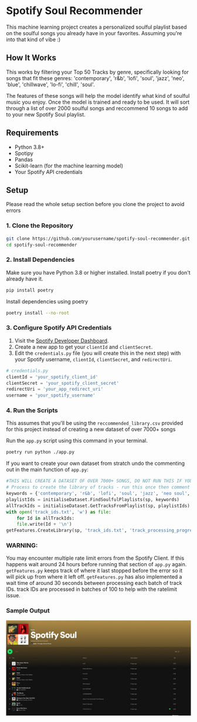 # Spotify Soul Recommender

This machine learning project creates a personalized soulful playlist based on the soulful songs you already have in your favorites. Assuming you're into that kind of vibe :)

## How It Works

This works by filtering your Top 50 Tracks by genre, specifically looking for songs that fit these genres: 'contemporary', 'r&b', 'lofi', 'soul', 'jazz', 'neo', 'blue', 'chillwave', 'lo-fi', 'chill', 'soul'.

The features of these songs will help the model identify what kind of soulful music you enjoy. Once the model is trained and ready to be used. It will sort through a list of over 2000 soulful songs and reccommend 10 songs to add to your new Spotify Soul playlist. 


## Requirements
- Python 3.8+
- Spotipy
- Pandas
- Scikit-learn (for the machine learning model)
- Your Spotify API credentials

## Setup
Please read the whole setup section before you clone the project to avoid errors

### 1. Clone the Repository

```bash
git clone https://github.com/yourusername/spotify-soul-recommender.git
cd spotify-soul-recommender
```

### 2. Install Dependencies

Make sure you have Python 3.8 or higher installed. Install poetry if you don't already have it. 

```bash
pip install poetry
```
Install dependencies using poetry
```bash
poetry install --no-root
```

### 3. Configure Spotify API Credentials

1. Visit the [Spotify Developer Dashboard](https://developer.spotify.com/dashboard/).
2. Create a new app to get your `clientId` and `clientSecret`.
3. Edit the `credentials.py` file (you will create this in the next step) with your Spotify username, `clientId`, `clientSecret`, and `redirectUri`.

```python
# credentials.py
clientId = 'your_spotify_client_id'
clientSecret = 'your_spotify_client_secret'
redirectUri = 'your_app_redirect_uri'
username = 'your_spotify_username'
```

### 4. Run the Scripts
This assumes that you'll be using the `reccommended_library.csv` provided for this project instead of creating a new dataset of over 7000+ songs 

Run the `app.py` script using this command in your terminal.
```bash
poetry run python ./app.py
```
If you want to create your own dataset from stratch undo the commenting out in the main function of `app.py`:
```python
#THIS WILL CREATE A DATASET OF OVER 7000+ SONGS, DO NOT RUN THIS IF YOU ARE USING THIS PROVIDED DATASET: reccomendations_library.csv
# Process to create the library of tracks - run this once then comment it out. 
keywords = {'contemporary', 'r&b', 'lofi', 'soul', 'jazz', 'neo soul', 'blues', 'chillwave', 'lo-fi', 'chill', 'soul'}
playlistIds = initialiseDataset.FindSoulfulPlaylists(sp, keywords)
allTrackIds = initialiseDataset.GetTracksFromPlaylist(sp, playlistIds)
with open('track_ids.txt', 'w') as file:
    for Id in allTrackIds:
    file.write(Id + '\n')
getFeatures.CreateLibrary(sp, 'track_ids.txt', 'track_processing_progress.txt')
```
### WARNING:
You may encounter multiple rate limit errors from the Spotify Client. If this happens wait around 24 hours before running that section of `app.py` again.
`getFeatures.py` keeps track of where it last stopped before the error so it will pick up from where it left off. 
`getFeatures.py` has also implemented a wait time of around 30 seconds between processing each batch of track IDs.
track IDs are processed in batches of 100 to help with the ratelimit issue.  

### Sample Output
![Alt Text](./ImagesJupyterNotebook/SpotifyResults.PNG)
